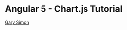 # Angular 5 - Chart.js Tutorial

[Gary Simon](https://coursetro.com/posts/code/126/Let's-build-an-Angular-5-Chart.js-App---Tutorial#)
